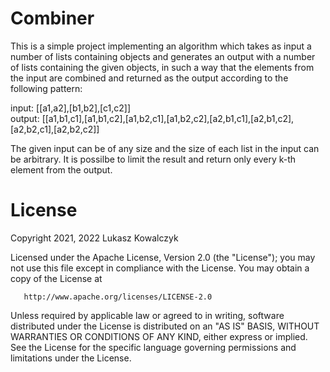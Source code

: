# Combiner
   This is a simple project implementing an algorithm which takes as input a number of lists containing objects and generates an output with a number of lists containing the given objects, in such a way that the elements from the input are combined and returned as the output according to the following pattern:
   
   input: [[a1,a2],[b1,b2],[c1,c2]]  
   output: [[a1,b1,c1],[a1,b1,c2],[a1,b2,c1],[a1,b2,c2],[a2,b1,c1],[a2,b1,c2],[a2,b2,c1],[a2,b2,c2]]

   The given input can be of any size and the size of each list in the input can be arbitrary. It is possilbe to limit the result and return only every k-th element from the output.

# License

   Copyright 2021, 2022 Lukasz Kowalczyk

   Licensed under the Apache License, Version 2.0 (the "License");
   you may not use this file except in compliance with the License.
   You may obtain a copy of the License at

       http://www.apache.org/licenses/LICENSE-2.0

   Unless required by applicable law or agreed to in writing, software
   distributed under the License is distributed on an "AS IS" BASIS,
   WITHOUT WARRANTIES OR CONDITIONS OF ANY KIND, either express or implied.
   See the License for the specific language governing permissions and
   limitations under the License.
